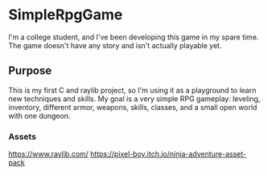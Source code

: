 # SimpleRpgGame
I'm a college student, and I've been developing this game in my spare time. The game doesn't have any story and isn't actually playable yet.
## Purpose
This is my first C and raylib project, so I'm using it as a playground to learn new techniques and skills. My goal is a very simple RPG gameplay: leveling, inventory, different armor, weapons, skills, classes, and a small open world with one dungeon.
### Assets
https://www.raylib.com/
https://pixel-boy.itch.io/ninja-adventure-asset-pack
